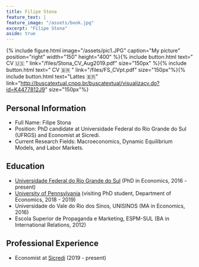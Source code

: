 ```yaml
---
title: Filipe Stona
feature_text: |
feature_image: "/assets/book.jpg"
excerpt: "Filipe Stona"
aside: true
---
```


{% include figure.html image="/assets/pic1.JPG" caption="My picture" position="right" width="150" height="400" %}{% include button.html text=" CV 🇺🇸 " link="/files/Stona_CV_Aug2019.pdf" size="150px" %}{% include button.html text=" CV 🇧🇷 " link="/files/FS_CVpt.pdf" size="150px"%}{% include button.html text="Lattes 🇧🇷" link="http://buscatextual.cnpq.br/buscatextual/visualizacv.do?id=K4477812J9" size="150px"%}


## Personal Information

- Full Name: Filipe Stona
- Position: PhD candidate at Universidade Federal do Rio Grande do Sul (UFRGS) and Economist at Sicredi.
- Current Research Fields: Macroeconomics, Dynamic Equilibrium Models, and Labor Markets.

## Education
- [Universidade Federal do Rio Grande do Sul]((https://www.ufrgs.br/ppge/)) (PhD in Economics, 2016 - present)
- [University of Pennsylvania](https://economics.sas.upenn.edu) (visiting PhD student, Department of Economics, 2018 - 2019)
- Universidade do Vale do Rio dos Sinos, UNISINOS (MA in Economics, 2016)
- Escola Superior de Propaganda e Marketing, ESPM-SUL (BA in International Relations, 2012)

## Professional Experience
- Economist at [Sicredi](https://www.sicredi.com.br/index.html) (2019 - present)
